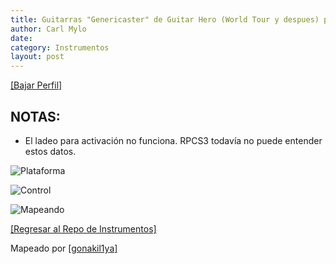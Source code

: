 ```yaml
---
title: Guitarras "Genericaster" de Guitar Hero (World Tour y despues) para el Xbox 360 
author: Carl Mylo
date: 
category: Instrumentos
layout: post
---
```


[[Bajar Perfil]](https://github.com/hmxmilohax/rb3-pc/raw/main/instrument-repo/Xbox%20360%20Guitar%20Hero%20Genericaster%20Guitar.7z)

## NOTAS:

* El ladeo para activación no funciona. RPCS3 todavía no puede entender estos datos.


![Plataforma](https://raw.githubusercontent.com/hmxmilohax/rb3-pc/main/assets/images/instruments/360.png "Plataforma") 

![Control](https://raw.githubusercontent.com/hmxmilohax/rb3-pc/main/assets/images/instruments/ghwtcontroller.png "Control") 

![Mapeando](https://raw.githubusercontent.com/hmxmilohax/rb3-pc/main/assets/images/instruments/360ghwttarmapping.png "Mapeando") 

[[Regresar al Repo de Instrumentos]](https://hmxmilohax.github.io/rb3-pc/english/instrumentrepo/#instrument-list)




Mapeado por [[gonakil1ya]](https://linktr.ee/Gonakil1ya)